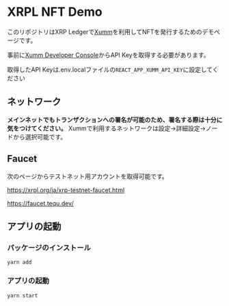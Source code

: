# XRPL NFT Demo

このリポジトリはXRP Ledgerで[Xumm](https://xumm.app/)を利用してNFTを発行するためのデモページです。

事前に[Xumm Developer Console](https://apps.xumm.dev/)からAPI Keyを取得する必要があります。

取得したAPI Keyは.env.localファイルの`REACT_APP_XUMM_API_KEY`に設定してください

## ネットワーク
**メインネットでもトランザクションへの署名が可能のため、署名する際は十分に気をつけてください。**
Xummで利用するネットワークは設定→詳細設定→ノードから選択可能です。

## Faucet
次のページからテストネット用アカウントを取得可能です。

https://xrpl.org/ja/xrp-testnet-faucet.html

https://faucet.tequ.dev/

## アプリの起動
### パッケージのインストール

`yarn add`

### アプリの起動

`yarn start`

